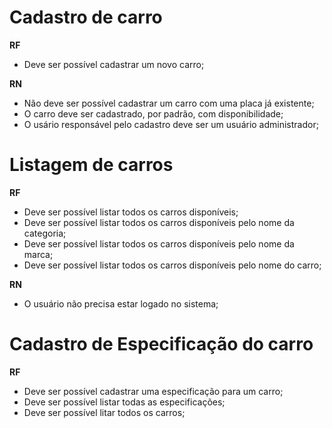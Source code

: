 # Cadastro de carro

**RF**
- Deve ser possível cadastrar um novo carro;

**RN**
- Não deve ser possível cadastrar um carro com uma placa já existente;
- O carro deve ser cadastrado, por padrão, com disponibilidade;
- O usário responsável pelo cadastro deve ser um usuário administrador;

# Listagem de carros

**RF**
- Deve ser possível listar todos os carros disponíveis;
- Deve ser possível listar todos os carros disponíveis pelo nome da categoria;
- Deve ser possível listar todos os carros disponíveis pelo nome da marca;
- Deve ser possível listar todos os carros disponíveis pelo nome do carro;

**RN**
- O usuário não precisa estar logado no sistema;

# Cadastro de Especificação do carro

**RF**
- Deve ser possível cadastrar uma especificação para um carro;
- Deve ser possível listar todas as especificações;
- Deve ser possível litar todos os carros;



